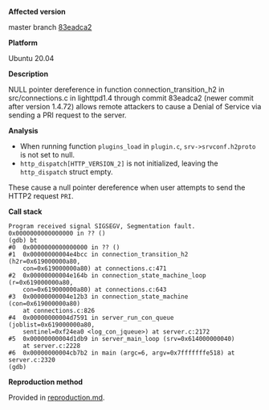**Affected version**

master branch [83eadca2](https://git.lighttpd.net/lighttpd/lighttpd1.4/commit/83eadca2e811fc324049f509feb5d8e3d423aee7)

**Platform**

Ubuntu 20.04

**Description**

NULL pointer dereference in function connection_transition_h2 in src/connections.c in lighttpd1.4 through commit 83eadca2 (newer commit after version 1.4.72) allows remote attackers to cause a Denial of Service via sending a PRI request to the server.

**Analysis**

* When running function `plugins_load` in `plugin.c`, `srv->srvconf.h2proto` is not set to null.
* `http_dispatch[HTTP_VERSION_2]` is not initialized, leaving the `http_dispatch` struct empty.

These cause a null pointer dereference when user attempts to send the HTTP2 request `PRI`.

**Call stack**

```
Program received signal SIGSEGV, Segmentation fault.
0x0000000000000000 in ?? ()
(gdb) bt
#0  0x0000000000000000 in ?? ()
#1  0x00000000004e4bcc in connection_transition_h2 (h2r=0x619000000a80, 
    con=0x619000000a80) at connections.c:471
#2  0x00000000004e164b in connection_state_machine_loop (r=0x619000000a80, 
    con=0x619000000a80) at connections.c:643
#3  0x00000000004e12b3 in connection_state_machine (con=0x619000000a80)
    at connections.c:826
#4  0x00000000004d7591 in server_run_con_queue (joblist=0x619000000a80, 
    sentinel=0xf24ea0 <log_con_jqueue>) at server.c:2172
#5  0x00000000004d1db9 in server_main_loop (srv=0x614000000040)
    at server.c:2228
#6  0x00000000004cb7b2 in main (argc=6, argv=0x7fffffffe518) at server.c:2320
(gdb)
```

**Reproduction method**

Provided in [reproduction.md](reproduction.md).


